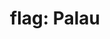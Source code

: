 ---
layout: flags
title: "flag: Palau"
emoji: flag_palau
permalink: 🇵🇼.html
image: assets/img/3moji/flag_palau.png
---